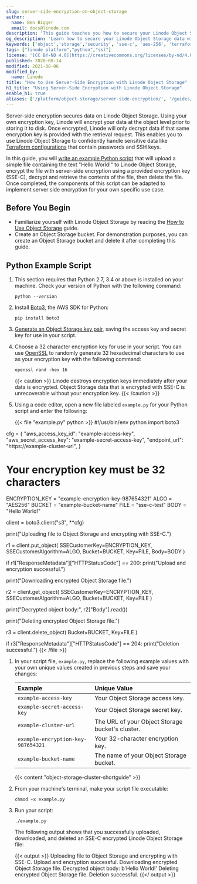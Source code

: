 ```yaml
---
slug: server-side-encryption-on-object-storage
author:
  name: Ben Bigger
  email: docs@linode.com
description: 'This guide teaches you how to secure your Linode Object Storage data with server-side encryption using an example script written in Python.'
og_description: 'Learn how to secure your Linode Object Storage data with server-side encryption.'
keywords: ['object','storage','security', 'sse-c', 'aes-256', 'terraform']
tags: ["linode platform","python","ssl"]
license: '[CC BY-ND 4.0](https://creativecommons.org/licenses/by-nd/4.0)'
published: 2020-08-14
modified: 2021-08-06
modified_by:
  name: Linode
title: "How to Use Server-Side Encryption with Linode Object Storage"
h1_title: "Using Server-Side Encryption with Linode Object Storage"
enable_h1: true
aliases: ['/platform/object-storage/server-side-encryption/', '/guides/server-side-encryption/']
---
```


Server-side encryption secures data on Linode Object Storage. Using your own encryption key, Linode will encrypt your data at the object level prior to storing it to disk. Once encrypted, Linode will only decrypt data if that same encryption key is provided with the retrieval request. This enables you to use Linode Object Storage to confidently handle sensitive data like [Terraform configurations](/docs/applications/configuration-management/terraform/how-to-build-your-infrastructure-using-terraform-and-linode/) that contain passwords and SSH keys.

In this guide, you will [write an example Python script](#python-example-script) that will upload a simple file containing the text "Hello World!" to Linode Object Storage, encrypt the file with server-side encryption using a provided encryption key (SSE-C), decrypt and retrieve the contents of the file, then delete the file. Once completed, the components of this script can be adapted to implement server side encryption for your own specific use case.

## Before You Begin

-   Familiarize yourself with Linode Object Storage by reading the [How to Use Object Storage](/docs/platform/object-storage/how-to-use-object-storage/) guide.
-   Create an Object Storage bucket. For demonstration purposes, you can create an Object Storage bucket and delete it after completing this guide.

## Python Example Script

1.  This section requires that Python 2.7, 3.4 or above is installed on your machine. Check your version of Python with the following command:

        python --version

1.  Install [Boto3](https://boto3.amazonaws.com/v1/documentation/api/latest/index.html), the AWS SDK for Python:

        pip install boto3

1.  [Generate an Object Storage key pair](/docs/platform/object-storage/how-to-use-object-storage/#generate-a-key-pair), saving the access key and secret key for use in your script.

1.  Choose a 32 character encryption key for use in your script. You can use [OpenSSL](https://www.openssl.org/) to randomly generate 32 hexadecimal characters to use as your encryption key with the following command:

        openssl rand -hex 16

    {{< caution >}}
Linode destroys encryption keys immediately after your data is encrypted. Object Storage data that is encrypted with SSE-C is unrecoverable without your encryption key.
    {{< /caution >}}

1.  Using a code editor, open a new file labeled `example.py` for your Python script and enter the following:

    {{< file "example.py" python >}}
#!/usr/bin/env python
import boto3

cfg = {
    "aws_access_key_id": "example-access-key",
    "aws_secret_access_key": "example-secret-access-key",
    "endpoint_url": "https://example-cluster-url",
}

# Your encryption key must be 32 characters
ENCRYPTION_KEY = "example-encryption-key-987654321"
ALGO = "AES256"
BUCKET = "example-bucket-name"
FILE = "sse-c-test"
BODY = "Hello World!"

client = boto3.client("s3", **cfg)

print("Uploading file to Object Storage and encrypting with SSE-C.")

r1 = client.put_object(
    SSECustomerKey=ENCRYPTION_KEY,
    SSECustomerAlgorithm=ALGO,
    Bucket=BUCKET,
    Key=FILE,
    Body=BODY
)

if r1["ResponseMetadata"]["HTTPStatusCode"] == 200:
    print("Upload and encryption successful.")

print("Downloading encrypted Object Storage file.")

r2 = client.get_object(
    SSECustomerKey=ENCRYPTION_KEY,
    SSECustomerAlgorithm=ALGO,
    Bucket=BUCKET,
    Key=FILE
)

print("Decrypted object body:", r2["Body"].read())

print("Deleting encrypted Object Storage file.")

r3 = client.delete_object(
    Bucket=BUCKET,
    Key=FILE
)

if r3["ResponseMetadata"]["HTTPStatusCode"] == 204:
    print("Deletion successful.")
    {{< /file >}}

1.  In your script file, `example.py`, replace the following example values with your own unique values created in previous steps and save your changes:

    | Example | Unique Value |
    |:------- |:----------- |
    |`example-access-key` | Your Object Storage access key. |
    |`example-secret-access-key` | Your Object Storage secret key. |
    |`example-cluster-url` | The URL of your Object Storage bucket's cluster. |
    |`example-encryption-key-987654321` | Your 32-character encryption key. |
    |`example-bucket-name` | The name of your Object Storage bucket. |

    {{< content "object-storage-cluster-shortguide" >}}

1.  From your machine's terminal, make your script file executable:

        chmod +x example.py

1.  Run your script:

        ./example.py

    The following output shows that you successfully uploaded, downloaded, and deleted an SSE-C encrypted Linode Object Storage file:

    {{< output >}}
Uploading file to Object Storage and encrypting with SSE-C.
Upload and encryption successful.
Downloading encrypted Object Storage file.
Decrypted object body: b'Hello World!'
Deleting encrypted Object Storage file.
Deletion successful.
    {{</ output >}}
